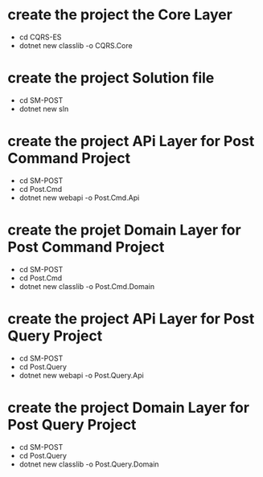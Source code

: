# create the project the Core Layer
- cd CQRS-ES
- dotnet new classlib -o CQRS.Core

# create the project Solution file
- cd SM-POST
- dotnet new sln

# create the project APi Layer for Post Command Project
- cd SM-POST
- cd Post.Cmd
- dotnet new webapi -o Post.Cmd.Api

# create the projet Domain Layer for Post Command Project
- cd SM-POST
- cd Post.Cmd
- dotnet new classlib -o Post.Cmd.Domain


# create the project APi Layer for Post Query Project
- cd SM-POST
- cd Post.Query
- dotnet new webapi -o Post.Query.Api

# create the project Domain Layer for Post Query Project
- cd SM-POST
- cd Post.Query
- dotnet new classlib -o Post.Query.Domain


